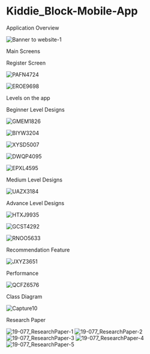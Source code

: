 
# Kiddie_Block-Mobile-App
Application Overview

![Banner to website-1](https://user-images.githubusercontent.com/66914300/128730699-968fcdcc-32cd-4893-a728-308ccabb54ff.png)


Main  Screens

Register Screen 

![PAFN4724](https://user-images.githubusercontent.com/66914300/128730870-96b0d31a-87b9-45a3-b021-141fdda15fac.jpg)

![EROE9698](https://user-images.githubusercontent.com/66914300/128730895-6bffd85e-ea24-483e-b99f-5bb6ff4cae4e.jpg)

Levels on the app


Beginner Level Designs 


![GMEM1826](https://user-images.githubusercontent.com/66914300/128731024-39946a49-986d-4203-b5e9-bb1cc7fec7de.jpg)

![BIYW3204](https://user-images.githubusercontent.com/66914300/128731033-5692a83b-cd38-4435-b3f5-34d7c336dba2.jpg)

![XYSD5007](https://user-images.githubusercontent.com/66914300/128731711-3e3d52c6-27f5-47a1-926e-967cb1b3c1bf.jpg)


![DWQP4095](https://user-images.githubusercontent.com/66914300/128731451-aa63cc38-6cbe-4a86-80e3-e039a1c165d0.jpg)

![EPXL4595](https://user-images.githubusercontent.com/66914300/128731497-d6d361cb-4bc0-47e7-88e0-0e5effa63c5b.jpg)


 Medium Level Designs
 
 
 ![UAZX3184](https://user-images.githubusercontent.com/66914300/128731295-bb54042f-c557-4f3a-8a9e-999a20edc9f4.jpg)


 Advance Level Designs
 
 
 ![HTXJ9935](https://user-images.githubusercontent.com/66914300/128731765-6ac5f970-2fa6-4181-865a-1d3f3edf8011.jpg)

![GCST4292](https://user-images.githubusercontent.com/66914300/128731802-003f1db5-ca87-469f-aa9d-1154e67748f9.jpg)

![RNOO5633](https://user-images.githubusercontent.com/66914300/128731820-14b2cf46-5f39-46bf-91c2-fdf34027ccdc.jpg)


Recommendation Feature


![JXYZ3651](https://user-images.githubusercontent.com/66914300/128731889-9ecf78d4-0219-4749-b5df-1e61966e8e86.jpg)


 Performance
 
 ![QCFZ6576](https://user-images.githubusercontent.com/66914300/128731931-269b68d0-821b-46f7-8c2e-236c1c619266.jpg)


Class Diagram

![Capture10](https://user-images.githubusercontent.com/66914300/128732198-6c93dd09-ff52-49bd-8f69-36cc995e3706.PNG)

 
Research Paper

![19-077_ResearchPaper-1](https://user-images.githubusercontent.com/66914300/128733325-cfa91040-b6f0-47b7-aac5-f414bd10d019.png)
![19-077_ResearchPaper-2](https://user-images.githubusercontent.com/66914300/128733345-2a1360a4-03f7-42ed-ae7c-96e7cbfe01de.png)
![19-077_ResearchPaper-3](https://user-images.githubusercontent.com/66914300/128733353-5170d1fc-57da-4084-8411-7bbfb5e730e8.png)
![19-077_ResearchPaper-4](https://user-images.githubusercontent.com/66914300/128733373-fe3f47cb-04fd-4a0e-b0cb-89b5e5b2449d.png)
![19-077_ResearchPaper-5](https://user-images.githubusercontent.com/66914300/128733389-54e5d847-f549-41b8-8527-7ddeffe2d89e.png)
